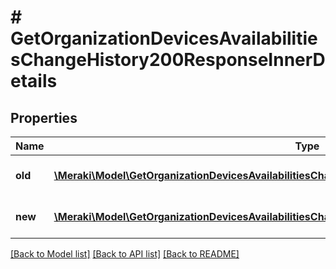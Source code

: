 # # GetOrganizationDevicesAvailabilitiesChangeHistory200ResponseInnerDetails

## Properties

Name | Type | Description | Notes
------------ | ------------- | ------------- | -------------
**old** | [**\Meraki\Model\GetOrganizationDevicesAvailabilitiesChangeHistory200ResponseInnerDetailsOldInner[]**](GetOrganizationDevicesAvailabilitiesChangeHistory200ResponseInnerDetailsOldInner.md) | Details about the old status | [optional]
**new** | [**\Meraki\Model\GetOrganizationDevicesAvailabilitiesChangeHistory200ResponseInnerDetailsOldInner[]**](GetOrganizationDevicesAvailabilitiesChangeHistory200ResponseInnerDetailsOldInner.md) | Details about the new status | [optional]

[[Back to Model list]](../../README.md#models) [[Back to API list]](../../README.md#endpoints) [[Back to README]](../../README.md)
